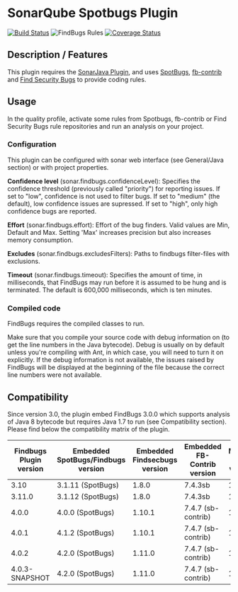 # SonarQube Spotbugs Plugin
[![Build Status](https://travis-ci.org/spotbugs/sonar-findbugs.svg?branch=master)](https://travis-ci.org/spotbugs/sonar-findbugs)
![FindBugs Rules](https://img.shields.io/badge/SpotBugs_rules-883-brightgreen.svg?maxAge=2592000)
[![Coverage Status](https://sonarcloud.io/api/project_badges/measure?project=com.github.spotbugs%3Asonar-findbugs-plugin&metric=coverage)](https://sonarcloud.io/component_measures?id=com.github.spotbugs:sonar-findbugs-plugin&metric=coverage)

## Description / Features

This plugin requires the [SonarJava Plugin](https://docs.sonarqube.org/display/PLUG/SonarJava), and uses [SpotBugs](https://spotbugs.github.io), [fb-contrib](http://fb-contrib.sourceforge.net/) and [Find Security Bugs](http://h3xstream.github.io/find-sec-bugs/) to provide coding rules.


## Usage

In the quality profile, activate some rules from Spotbugs, fb-contrib or Find Security Bugs rule repositories and run an analysis on your project.

### Configuration
This plugin can be configured with sonar web interface (see General/Java section) or with project properties.

**Confidence level** (sonar.findbugs.confidenceLevel): Specifies the confidence threshold (previously called "priority") for reporting issues. If set to "low", confidence is not used to filter bugs. If set to "medium" (the default), low confidence issues are supressed. If set to "high", only high confidence bugs are reported.

**Effort** (sonar.findbugs.effort): Effort of the bug finders. Valid values are Min, Default and Max. Setting 'Max' increases precision but also increases memory consumption.

**Excludes** (sonar.findbugs.excludesFilters): Paths to findbugs filter-files with exclusions.

**Timeout** (sonar.findbugs.timeout): Specifies the amount of time, in milliseconds, that FindBugs may run before it is assumed to be hung and is terminated. The default is 600,000 milliseconds, which is ten minutes.


### Compiled code

FindBugs requires the compiled classes to run.

Make sure that you compile your source code with debug information on (to get the line numbers in the Java bytecode). Debug is usually on by default unless you're compiling with Ant, in which case, you will need to turn it on explicitly. If the debug information is not available, the issues raised by FindBugs will be displayed at the beginning of the file because the correct line numbers were not available.


## Compatibility

Since version 3.0, the plugin embed FindBugs 3.0.0 which supports analysis of Java 8 bytecode but requires Java 1.7 to run (see Compatibility section). Please find below the compatibility matrix of the plugin.

Findbugs Plugin version|Embedded SpotBugs/Findbugs version|Embedded Findsecbugs version|Embedded FB-Contrib version|Minimal Java version|Supported SonarQube version|Minimum sonar-java version|
-----------------------|----------------------------------|----------------------------|---------------------------|--------------------|-----------------|------------------
3.10                   | 3.1.11 (SpotBugs)                | 1.8.0                      | 7.4.3sb                   | 1.8|7.6~|5.10.1.16922
3.11.0                 | 3.1.12 (SpotBugs)                | 1.8.0                      | 7.4.3sb                   | 1.8|7.6~|5.10.1.16922
4.0.0                  | 4.0.0 (SpotBugs)                 | 1.10.1                     | 7.4.7 (sb-contrib)        | 1.8|7.6~|5.10.1.16922
4.0.1                  | 4.1.2 (SpotBugs)                 | 1.10.1                     | 7.4.7 (sb-contrib)        | 1.8|7.6~|5.10.1.16922
4.0.2                  | 4.2.0 (SpotBugs)                 | 1.11.0                     | 7.4.7 (sb-contrib)        | 1.8|7.6~|5.10.1.16922
4.0.3-SNAPSHOT         | 4.2.0 (SpotBugs)                 | 1.11.0                     | 7.4.7 (sb-contrib)        | 1.8|7.6~|5.10.1.16922
